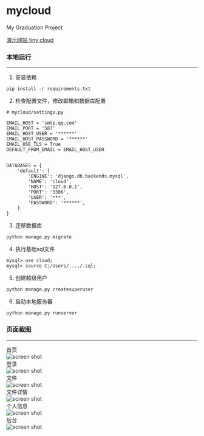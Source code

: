 # mycloud
My Graduation Project  

[演示网站 tiny cloud](https://cloudself.net)
### 本地运行
___
1. 安装依赖
```
pip install -r requirements.txt
```
2. 检查配置文件，修改邮箱和数据库配置
```
# mycloud/settings.py

EMAIL_HOST = 'smtp.qq.com'
EMAIL_PORT = '587'
EMAIL_HOST_USER = '******'
EMAIL_HOST_PASSWORD = '******'
EMAIL_USE_TLS = True
DEFAULT_FROM_EMAIL = EMAIL_HOST_USER


DATABASES = {
    'default': {
        'ENGINE': 'django.db.backends.mysql',
        'NAME': 'cloud',
        'HOST': '127.0.0.1',
        'PORT': '3306',
        'USER': '***',
        'PASSWORD': '******',
    }
}
```
3. 迁移数据库
```
python manage.py migrate
```
4. 执行基础sql文件
```
mysql> use cloud;
mysql> source C:/Users/..../.sql; 
```
5. 创建超级用户
```
python manage.py createsuperuser
```
6. 启动本地服务器
```
python manage.py runserver
```
### 页面截图
___
首页  
![screen shot](https://raw.githubusercontent.com/wil-wu/mycloud/master/images/index.jpeg)  
登录  
![screen shot](https://raw.githubusercontent.com/wil-wu/mycloud/master/images/auth.png)  
文件  
![screen shot](https://raw.githubusercontent.com/wil-wu/mycloud/master/images/main.jpeg)   
文件详情  
![screen shot](https://raw.githubusercontent.com/wil-wu/mycloud/master/images/detail.jpeg)  
个人信息  
![screen shot](https://raw.githubusercontent.com/wil-wu/mycloud/master/images/info.jpeg)  
后台  
![screen shot](https://raw.githubusercontent.com/wil-wu/mycloud/master/images/admin.jpeg)